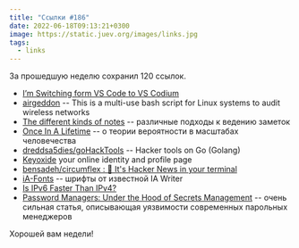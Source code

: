 ```yaml
---
title: "Ссылки #186"
date: 2022-06-18T09:13:21+0300
image: https://static.juev.org/images/links.jpg
tags: 
  - links
---
```


За прошедшую неделю сохранил 120 ссылок.

* [I’m Switching form VS Code to VS Codium](https://ruky.me/2022/06/11/im-switching-form-vs-code-to-vs-codium/)
* [airgeddon](https://github.com/v1s1t0r1sh3r3/airgeddon) -- This is a multi-use bash script for Linux systems to audit wireless networks
* [The different kinds of notes](https://www.baldurbjarnason.com/2022/the-different-kinds-of-notes/) -- различные подходы к ведению заметок
* [Once In A Lifetime](https://www.collaborativefund.com/blog/once-in-a-lifetime/) -- о теории вероятности в масштабах человечества
* [dreddsa5dies/goHackTools](https://github.com/dreddsa5dies/goHackTools) -- Hacker tools on Go (Golang)
* [Keyoxide](https://keyoxide.org/) your online identity and profile page
* [bensadeh/circumflex : 🌿 It's Hacker News in your terminal](https://github.com/bensadeh/circumflex)
* [iA-Fonts](https://github.com/iaolo/iA-Fonts) -- шрифты от известной IA Writer
* [Is IPv6 Faster Than IPv4?](https://pansift.com/blog/is-ipv6-faster-than-ipv4/)
* [Password Managers: Under the Hood of Secrets Management](https://www.ise.io/casestudies/password-manager-hacking/) -- очень сильная статья, описывающая уязвимости современных парольных менеджеров

Хорошей вам недели!

